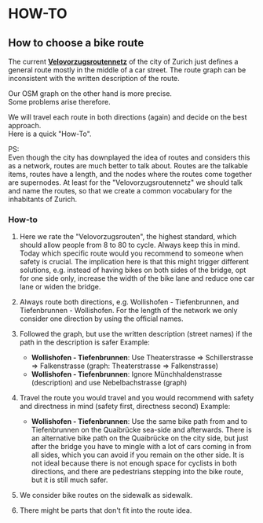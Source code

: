 # HOW-TO

## How to choose a bike route
The current [**Velovorzugsroutennetz**](https://github.com/posmocoop/bike-index/blob/main/map/zurich/zurich_vorzugsrouten_2021-10-18.geojson) of the city of Zurich just defines a general route mostly in the middle of a car street. The route graph can be inconsistent with the written description of the route.         

Our OSM graph on the other hand is more precise.             
Some problems arise therefore.             

We will travel each route in both directions (again) and decide on the best approach.             
Here is a quick "How-To".            

PS:         
Even though the city has downplayed the idea of routes and considers this as a network, routes are much better to talk about. 
Routes are the talkable items, routes have a length, and the nodes where the routes come together are supernodes. At least for the "Velovorzugsroutennetz" we should talk and name the routes, so that we create a common vocabulary for the inhabitants of Zurich.


### How-to
1. Here we rate the "Velovorzugsrouten", the highest standard, which should allow people from 8 to 80 to cycle. Always keep this in 
   mind. Today which specific route would you recommend to someone when safety is crucial. The implication here is that this might trigger different solutions, e.g. instead of having bikes on both sides of the bridge, opt for one side only, increase the width of the bike lane and reduce one car lane or widen the bridge.

2. Always route both directions, e.g. Wollishofen - Tiefenbrunnen, and Tiefenbrunnen - Wollishofen. For the length of the network we 
   only consider one direction by using the official names.

3. Followed the graph, but use the written description (street names) if the path in the description is safer
   Example: 
   - **Wollishofen - Tiefenbrunnen**: Use Theaterstrasse => Schillerstrasse => Falkenstrasse  (graph: Theaterstrasse => Falkenstrasse)
   - **Wollishofen - Tiefenbrunnen**: Ignore Münchhaldenstrasse (description) and use Nebelbachstrasse (graph)

4. Travel the route you would travel and you would recommend with safety and directness in mind (safety first, directness second)
   Example: 
   - **Wollishofen - Tiefenbrunnen**: Use the same bike path from and to Tiefenbrunnen on the Quaibrücke sea-side and afterwards. 
   There is an alternative bike path on the Quaibrücke on the city side, but just after the bridge you have to mingle with a lot of cars coming in from all sides, which you can avoid if you remain on the other side. It is not ideal because there is not enough space for cyclists in both directions, and there are pedestrians stepping into the bike route, but it is still much safer. 

5. We consider bike routes on the sidewalk as sidewalk. 

6. There might be parts that don't fit into the route idea. 





